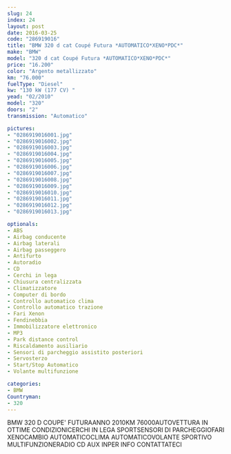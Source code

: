 ```yaml
---
slug: 24
index: 24
layout: post
date: 2016-03-25
code: "286919016"
title: "BMW 320 d cat Coupé Futura *AUTOMATICO*XENO*PDC*"
make: "BMW"
model: "320 d cat Coupé Futura *AUTOMATICO*XENO*PDC*"
price: "16.200"
color: "Argento metallizzato"
km: "76.000"
fuelType: "Diesel"
kw: "130 kW (177 CV) "
yead: "02/2010"
model: "320"
doors: "2"
transmission: "Automatico"

pictures:
- "0286919016001.jpg"
- "0286919016002.jpg"
- "0286919016003.jpg"
- "0286919016004.jpg"
- "0286919016005.jpg"
- "0286919016006.jpg"
- "0286919016007.jpg"
- "0286919016008.jpg"
- "0286919016009.jpg"
- "0286919016010.jpg"
- "0286919016011.jpg"
- "0286919016012.jpg"
- "0286919016013.jpg"

optionals:
- ABS
- Airbag conducente
- Airbag laterali
- Airbag passeggero
- Antifurto
- Autoradio
- CD
- Cerchi in lega
- Chiusura centralizzata
- Climatizzatore
- Computer di bordo
- Controllo automatico clima
- Controllo automatico trazione
- Fari Xenon
- Fendinebbia
- Immobilizzatore elettronico
- MP3
- Park distance control
- Riscaldamento ausiliario
- Sensori di parcheggio assistito posteriori
- Servosterzo
- Start/Stop Automatico
- Volante multifunzione

categories:
- BMW
Countryman:
- 320
---
```

BMW 320 D COUPE' FUTURAANNO 2010KM 76000AUTOVETTURA IN OTTIME CONDIZIONICERCHI IN LEGA SPORTSENSORI DI PARCHEGGIOFARI XENOCAMBIO AUTOMATICOCLIMA AUTOMATICOVOLANTE SPORTIVO MULTIFUNZIONERADIO CD AUX INPER INFO CONTATTATECI